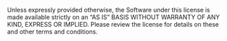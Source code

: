 Unless expressly provided otherwise, the Software under this license is made available strictly on an “AS IS” BASIS WITHOUT WARRANTY OF ANY KIND, EXPRESS OR IMPLIED. Please review the license for details on these and other terms and conditions.
